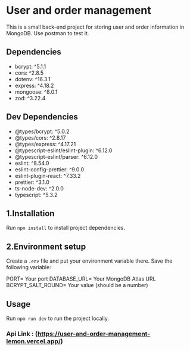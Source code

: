 # User and order management

This is a small back-end project for storing user and order information in MongoDB. Use postman to test it.

## Dependencies

- bcrypt: ^5.1.1
- cors: ^2.8.5
- dotenv: ^16.3.1
- express: ^4.18.2
- mongoose: ^8.0.1
- zod: ^3.22.4

## Dev Dependencies

- @types/bcrypt: ^5.0.2
- @types/cors: ^2.8.17
- @types/express: ^4.17.21
- @typescript-eslint/eslint-plugin: ^6.12.0
- @typescript-eslint/parser: ^6.12.0
- eslint: ^8.54.0
- eslint-config-prettier: ^9.0.0
- eslint-plugin-react: ^7.33.2
- prettier: ^3.1.0
- ts-node-dev: ^2.0.0
- typescript: ^5.3.2

## 1.Installation

Run `npm install` to install project dependencies.

## 2.Environment setup

Create a `.env` file and put your environment variable there. Save the following variable:

PORT= Your port
DATABASE_URL= Your MongoDB Atlas URL
BCRYPT_SALT_ROUND= Your value (should be a number)

## Usage

Run `npm run dev` to run the project locally.

### Api Link : (https://user-and-order-management-lemon.vercel.app/)

